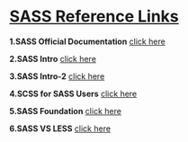 # [SASS Reference Links](https://github.com/Muhammed-Javith/Udemy-MJ/blob/main/udemy%20Course%20Details.md)

**1.SASS Official Documentation**  [click here](https://sass-lang.com/guide/)

**2.SASS Intro**  [click here](https://github.com/chriseppstein/sass)

**3.SASS Intro-2**  [click here](https://github.com/chriseppstein/sass/blob/master/doc-src/SASS_REFERENCE.md)

**4.SCSS for SASS Users**  [click here](https://github.com/chriseppstein/sass/blob/master/doc-src/SCSS_FOR_SASS_USERS.md)

**5.SASS Foundation**  [click here](https://github.com/chriseppstein/foundation-sass)

**6.SASS VS LESS**  [click here](https://gist.github.com/chriseppstein/674726)




